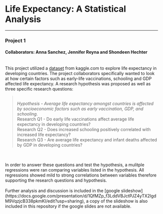 

# **Life Expectancy: A Statistical Analysis** 
---
### <p>Project 1<br>
#### Collaborators: Anna Sanchez, Jennifer Reyna and Shondeen Hechter<p>

<br />This project utilized a [dataset](https://www.kaggle.com/kumarajarshi/life-expectancy-who) from kaggle.com to explore life expectancy in developing countries. The project collaborators specifically wanted to look at how certain factors such as early-life vaccinations, schooling and GDP affected life expectancy. A research hypothesis was proposed as well as three specific research questions: 
><br />*Hypothesis - Average life expectancy amongst countries is affected by socioeconomic factors such as early vaccination, GDP, and schooling.*
<br />Research Q1 - Do early life vaccinations affect average life expectancy in developing countries?
<br />Research Q2 - Does increased schooling positively correlated with increased life expectancy?
<br />Research Q3 - Are average life expectancy and infant deaths affected by GDP in developing countries?
<br />
<br />In order to answer these questions and test the hypothesis, a mulitple regressions were ran comparing variables listed in the hypothesis. All regressions showed mild to strong correlations between variables therefore supporting the research questions and hypothesis.  
<br />
<br />Further analysis and discussion is included in the [google slideshow](https://docs.google.com/presentation/d/1QfMZp_f3LddVBJctPJZ4yTX2lgdM9VqzjcB338pkmKI/edit?usp=sharing), a copy of the slideshow is also included in this repository if the google slides are not available. 
<br />
